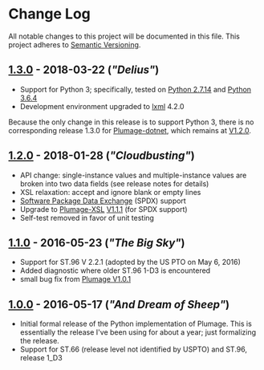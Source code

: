 # Change Log
All notable changes to this project will be documented in this file.
This project adheres to [Semantic Versioning](http://semver.org/).


## [1.3.0](https://github.com/codingatty/Plumage-py/releases/tag/V1.3.0) - 2018-03-22 (*"Delius"*)
- Support for Python 3; specifically, tested on [Python 2.7.14](https://www.python.org/downloads/release/python-2714/) and [Python 3.6.4](https://www.python.org/downloads/release/python-364/)
- Development environment upgraded to [lxml](http://lxml.de/) 4.2.0

Because the only change in this release is to support Python 3, there is no corresponding release 1.3.0 for
[Plumage-dotnet](https://github.com/codingatty/Plumage-dotnet), which remains at [V1.2.0](https://github.com/codingatty/Plumage-dotnet/releases/tag/V1.2.0).

## [1.2.0](https://github.com/codingatty/Plumage-py/releases/tag/V1.2.0) - 2018-01-28 (*"Cloudbusting"*)
- API change: single-instance values and multiple-instance values are broken into two data fields (see release notes for details)
- XSL relaxation: accept and ignore blank or empty lines
- [Software Package Data Exchange](https://spdx.org/) (SPDX) support
- Upgrade to [Plumage-XSL](https://github.com/codingatty/Plumage) [V1.1.1](https://github.com/codingatty/Plumage/releases/tag/V1.1.1) (for SPDX support)
- Self-test removed in favor of unit testing

## [1.1.0](https://github.com/codingatty/Plumage-py/releases/tag/V1.1.0) - 2016-05-23 (*"The Big Sky"*)
- Support for ST.96 V 2.2.1 (adopted by the US PTO on May 6, 2016)
- Added diagnostic where older ST.96 1-D3 is encountered
- small bug fix from [Plumage V1.0.1](https://github.com/codingatty/Plumage/releases/tag/V1.0.1)

## [1.0.0](https://github.com/codingatty/Plumage-py/releases/tag/V1.0.0) - 2016-05-17 (*"And Dream of Sheep"*)
- Initial formal release of the Python implementation of Plumage. This is essentially the release I've been using for about a year; just formalizing the release.
- Support for ST.66 (release level not identified by USPTO) and ST.96, release 1_D3 
